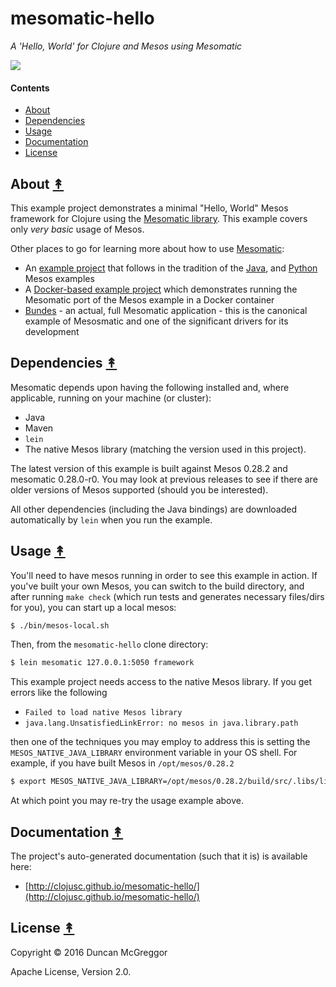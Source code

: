 # mesomatic-hello

*A 'Hello, World' for Clojure and Mesos using Mesomatic*

[![][mesos-logo]][mesos-logo-large]

[mesos-logo]: resources/images/Apache-Mesos-logo-x250.png
[mesos-logo-large]: resources/images/Apache-Mesos-logo-x1000.png


#### Contents

* [About](#about-)
* [Dependencies](#dependencies-)
* [Usage](#usage-)
* [Documentation](#documentation-)
* [License](#license-)


## About [&#x219F;](#contents)

This example project demonstrates a minimal "Hello, World" Mesos framework for Clojure using the [Mesomatic library](https://github.com/pyr/mesomatic). This example covers only *very basic* usage of Mesos.

Other places to go for learning more about how to use [Mesomatic](https://github.com/pyr/mesomatic):

* An [example project](https://github.com/oubiwann/mesomatic-example) that follows in the tradition of the [Java](https://github.com/apache/mesos/tree/master/src/examples/java), and [Python](https://github.com/apache/mesos/tree/master/src/examples/python) Mesos examples
* A [Docker-based example project](https://github.com/oubiwann/mesomatic-example-docker) which demonstrates running the Mesomatic port of the Mesos example in a Docker container
* [Bundes](https://github.com/pyr/bundes/) - an actual, full Mesomatic application - this is the canonical example of Mesosmatic and one of the significant drivers for its development


## Dependencies [&#x219F;](#contents)

Mesomatic depends upon having the following installed and, where applicable, running on your machine (or cluster):

* Java
* Maven
* ``lein``
* The native Mesos library (matching the version used in this project).

The latest version of this example is built against Mesos 0.28.2 and mesomatic 0.28.0-r0. You may look at previous releases to see if there are older versions of Mesos supported (should you be interested).

All other dependencies (including the Java bindings) are downloaded automatically by ``lein`` when you run the example.


## Usage [&#x219F;](#contents)

You'll need to have mesos running in order to see this example in action. If you've built your own Mesos, you can switch to the build directory, and after running ``make check`` (which run tests and generates necessary files/dirs for you), you can start up a local mesos:

```bash
$ ./bin/mesos-local.sh
```

Then, from the ``mesomatic-hello`` clone directory:

```bash
$ lein mesomatic 127.0.0.1:5050 framework
```

This example project needs access to the native Mesos library. If you get errors like the following

* ``Failed to load native Mesos library``
* ``java.lang.UnsatisfiedLinkError: no mesos in java.library.path``

then one of the techniques you may employ to address this is setting the ``MESOS_NATIVE_JAVA_LIBRARY`` environment variable in your OS shell. For example, if you have built Mesos in ``/opt/mesos/0.28.2``

```bash
$ export MESOS_NATIVE_JAVA_LIBRARY=/opt/mesos/0.28.2/build/src/.libs/libmesos.so
```

At which point you may re-try the usage example above.


## Documentation [&#x219F;](#contents)

The project's auto-generated documentation (such that it is) is available here:

* [http://clojusc.github.io/mesomatic-hello/](http://clojusc.github.io/mesomatic-hello/)


## License [&#x219F;](#contents)

Copyright © 2016 Duncan McGreggor

Apache License, Version 2.0.
